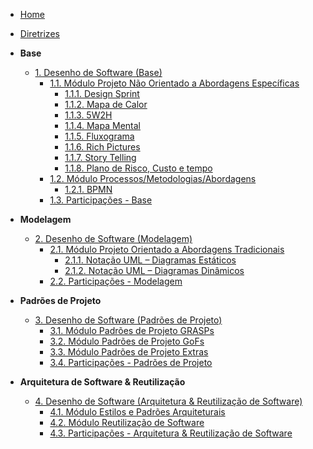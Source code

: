 <!-- docs/_sidebar.md -->

- [Home](/)
- [Diretrizes](Diretrizes/Diretrizes.md)

- **Base**
  - [1. Desenho de Software (Base)](Base/1.Base.md)
    - [1.1. Módulo Projeto Não Orientado a Abordagens Específicas](Base/1.1.AbordagemNaoEspecifica.md)
      - [1.1.1. Design Sprint](Base/Artefatos/1.1.1.DesignSprint.md)
      - [1.1.2. Mapa de Calor](Base/Artefatos/1.1.2.MapaCalor.md)
      - [1.1.3. 5W2H](Base/Artefatos/1.1.3.5W2H.md)
      - [1.1.4. Mapa Mental](Base/Artefatos/1.1.4.MapaMental.md)
      - [1.1.5. Fluxograma](Base/Artefatos/1.1.5.Fluxograma.md)
      - [1.1.6. Rich Pictures](Base/Artefatos/1.1.6.RichPictures.md)
      - [1.1.7. Story Telling](Base/Artefatos/1.1.7.StoryTelling.md)
      - [1.1.8. Plano de Risco, Custo e tempo](Base/Artefatos/1.1.8.PlanoRiscoCustoTempo.md)
    - [1.2. Módulo Processos/Metodologias/Abordagens](Base/1.2.ProcessosMetodologiasAbordagens.md)
      - [1.2.1. BPMN](Base/Artefatos/1.2.1.BPMN.md)
    - [1.3. Participações - Base](Base/1.3.ParticipacoesBase.md)

- **Modelagem**
  - [2. Desenho de Software (Modelagem)](Modelagem/2.Modelagem.md)
    - [2.1. Módulo Projeto Orientado a Abordagens Tradicionais](Modelagem/2.1.ModelagemTradicional.md)
      - [2.1.1. Notação UML – Diagramas Estáticos](Modelagem/2.1.1.UMLEstaticos.md)
      - [2.1.2. Notação UML – Diagramas Dinâmicos](Modelagem/2.1.2.UMLDinamicos.md)
    - [2.2. Participações - Modelagem](Modelagem/2.2.ParticipacoesModelagem.md)

- **Padrões de Projeto**
  - [3. Desenho de Software (Padrões de Projeto)](PadroesDeProjeto/3.PadroesDeProjeto.md)
    - [3.1. Módulo Padrões de Projeto GRASPs](PadroesDeProjeto/3.1.GRASPs.md)
    - [3.2. Módulo Padrões de Projeto GoFs](PadroesDeProjeto/3.2.GoFs.md)
    - [3.3. Módulo Padrões de Projeto Extras](PadroesDeProjeto/3.3.PadroesExtra.md)
    - [3.4. Participações - Padrões de Projeto](PadroesDeProjeto/3.4.ParticipacoesPadroes.md)

- **Arquitetura de Software & Reutilização**
  - [4. Desenho de Software (Arquitetura & Reutilização de Software)](ArquiteturaReutilizacao/4.ArquiteturaReutilizacao.md)
    - [4.1. Módulo Estilos e Padrões Arquiteturais](ArquiteturaReutilizacao/4.1.PadroesArquiteturais.md)
    - [4.2. Módulo Reutilização de Software](ArquiteturaReutilizacao/4.2.ReutilizacaoDeSoftware.md)
    - [4.3. Participações - Arquitetura & Reutilização de Software](ArquiteturaReutilizacao/4.3.ParticipacoesArqReutilizacao.md)
